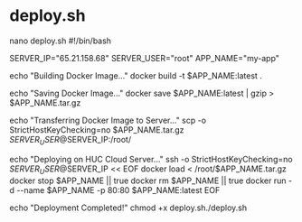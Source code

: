 # deploy.sh
nano deploy.sh
#!/bin/bash

SERVER_IP="65.21.158.68"
SERVER_USER="root"
APP_NAME="my-app"

echo "Building Docker Image..."
docker build -t $APP_NAME:latest .

echo "Saving Docker Image..."
docker save $APP_NAME:latest | gzip > $APP_NAME.tar.gz

echo "Transferring Docker Image to Server..."
scp -o StrictHostKeyChecking=no $APP_NAME.tar.gz $SERVER_USER@$SERVER_IP:/root/

echo "Deploying on HUC Cloud Server..."
ssh -o StrictHostKeyChecking=no $SERVER_USER@$SERVER_IP << EOF
  docker load < /root/$APP_NAME.tar.gz
  docker stop $APP_NAME || true
  docker rm $APP_NAME || true
  docker run -d --name $APP_NAME -p 80:80 $APP_NAME:latest
EOF

echo "Deployment Completed!"
chmod +x deploy.sh./deploy.sh

